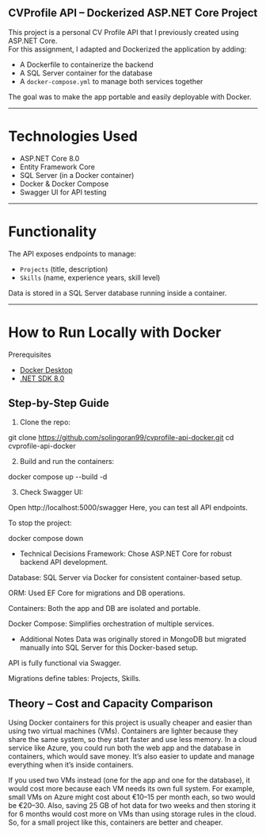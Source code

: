 ﻿## CVProfile API – Dockerized ASP.NET Core Project

This project is a personal CV Profile API that I previously created using ASP.NET Core.  
For this assignment, I adapted and Dockerized the application by adding:

- A Dockerfile to containerize the backend
- A SQL Server container for the database
- A `docker-compose.yml` to manage both services together

The goal was to make the app portable and easily deployable with Docker.

---

# Technologies Used

- ASP.NET Core 8.0
- Entity Framework Core
- SQL Server (in a Docker container)
- Docker & Docker Compose
- Swagger UI for API testing

---

# Functionality

The API exposes endpoints to manage:
- `Projects` (title, description)
- `Skills` (name, experience years, skill level)

Data is stored in a SQL Server database running inside a container.

---

# How to Run Locally with Docker

 Prerequisites

- [Docker Desktop](https://www.docker.com/products/docker-desktop/)
- [.NET SDK 8.0](https://dotnet.microsoft.com/en-us/download)

## Step-by-Step Guide

1. Clone the repo:

git clone https://github.com/solingoran99/cvprofile-api-docker.git
cd cvprofile-api-docker

2. Build and run the containers:

docker compose up --build -d

3. Check Swagger UI:

Open http://localhost:5000/swagger
Here, you can test all API endpoints.

To stop the project:

docker compose down


- Technical Decisions
Framework: Chose ASP.NET Core for robust backend API development.

Database: SQL Server via Docker for consistent container-based setup.

ORM: Used EF Core for migrations and DB operations.

Containers: Both the app and DB are isolated and portable.

Docker Compose: Simplifies orchestration of multiple services.


- Additional Notes
Data was originally stored in MongoDB but migrated manually into SQL Server for this Docker-based setup.

API is fully functional via Swagger.

Migrations define tables: Projects, Skills.


## Theory – Cost and Capacity Comparison


Using Docker containers for this project is usually cheaper and easier than using two virtual machines (VMs). 
Containers are lighter because they share the same system, so they start faster and use less memory. In a cloud service like Azure, you could run both the web app and the database in containers, which would save money. 
It’s also easier to update and manage everything when it’s inside containers.



If you used two VMs instead (one for the app and one for the database), it would cost more because each VM needs its own full system. 
For example, small VMs on Azure might cost about €10–15 per month each, so two would be €20–30. Also, saving 25 GB of hot data for two weeks and then storing it for 6 months would cost more on VMs than using storage rules in the cloud. 
So, for a small project like this, containers are better and cheaper.


